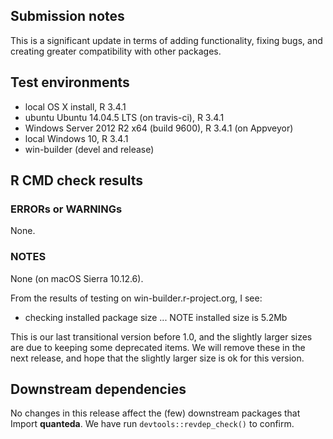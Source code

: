 ## Submission notes

This is a significant update in terms of adding functionality, fixing bugs, and creating greater compatibility with other packages.

## Test environments

* local OS X install, R 3.4.1
* ubuntu Ubuntu 14.04.5 LTS (on travis-ci), R 3.4.1
* Windows Server 2012 R2 x64 (build 9600), R 3.4.1 (on Appveyor)
* local Windows 10, R 3.4.1
* win-builder (devel and release)

## R CMD check results

### ERRORs or WARNINGs

None.

### NOTES

None (on macOS Sierra 10.12.6).

From the results of testing on win-builder.r-project.org, I see: 
* checking installed package size ... NOTE
  installed size is  5.2Mb
  
This is our last transitional version before 1.0, and the slightly larger sizes are due to keeping some deprecated items.  We will remove these in the next release, and hope that the slightly larger size is ok for this version.


## Downstream dependencies

No changes in this release affect the (few) downstream packages that Import **quanteda**.
We have run `devtools::revdep_check()` to confirm.
